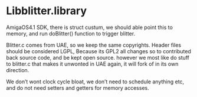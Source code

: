 # Libblitter.library

AmigaOS4.1 SDK, there is struct custum, we should able point this to memory, 
and run doBlitter() function to trigger blitter. 

Blitter.c comes from UAE, so we keep the same copyrights.
Header files should be considered LGPL,
Because its GPL2 all changes so to contributed back source code, and be kept open source.
however we most like do stuff to blitter.c that makes it unwonted in UAE again, it will fork of in its own direction.

We don’t wont clock cycle bloat, we don’t need to schedule anything etc,
and do not need setters and getters for memory accesses.
